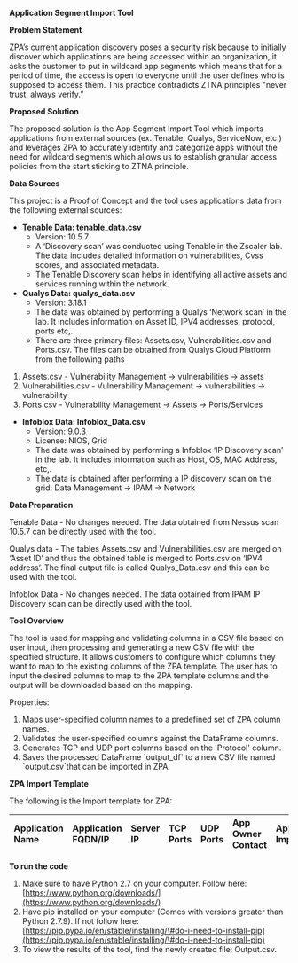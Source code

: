 **Application Segment Import Tool** 

**Problem Statement**

ZPA’s current application discovery poses a security risk because to initially discover which applications are being accessed within an organization, it asks the customer to put in wildcard app segments which means that for a period of time, the access is open to everyone until the user defines who is supposed to access them. This practice contradicts ZTNA principles "never trust, always verify.”

**Proposed Solution** 

The proposed solution is the App Segment Import Tool which imports applications from external sources (ex. Tenable, Qualys, ServiceNow, etc.) and leverages ZPA to accurately identify and categorize apps without the need for wildcard segments which allows us to establish granular access policies from the start sticking to ZTNA principle. 

**Data Sources** 

This project is a Proof of Concept and the tool uses applications data from the following external sources:

* **Tenable Data: tenable\_data.csv**  
  * Version: 10.5.7  
  * A ‘Discovery scan’ was conducted using Tenable in the Zscaler lab. The data includes detailed information on vulnerabilities, Cvss scores, and associated metadata.  
  * The Tenable Discovery scan helps in identifying all active assets and services running within the network.   
* **Qualys Data: qualys\_data.csv**  
  * Version: 3.18.1  
  * The data was obtained by performing a Qualys ‘Network scan’ in the lab. It includes information on Asset ID, IPV4 addresses, protocol, ports etc,.   
  * There are three primary files: Assets.csv, Vulnerabilities.csv and Ports.csv. The files can be obtained from Qualys Cloud Platform from the following paths   
1. Assets.csv \- Vulnerability Management \-\> vulnerabilities \-\> assets   
1. Vulnerabilities.csv \- Vulnerability Management \-\> vulnerabilities \-\> vulnerability  
1. Ports.csv \- Vulnerability Management \-\> Assets \-\> Ports/Services

* **Infoblox Data: Infoblox_Data.csv**  
  * Version: 9.0.3
  * License: NIOS, Grid 
  * The data was obtained by performing a Infoblox ‘IP Discovery scan’ in the lab. It includes information such as Host, OS, MAC Address, etc,.   
  * The data is obtained after performing a IP discovery scan on the grid: Data Management -> IPAM -> Network

**Data Preparation**  
   
Tenable Data \- No changes needed. The data obtained from Nessus scan 10.5.7 can be directly used with the tool. 

Qualys data \- The tables Assets.csv and Vulnerabilities.csv are merged on ‘Asset ID’ and thus the obtained table is merged to Ports.csv on ‘IPV4 address’. The final output file is called Qualys\_Data.csv and this can be used with the tool. 

Infoblox Data \- No changes needed. The data obtained from IPAM IP Discovery scan can be directly used with the tool.

**Tool Overview** 

The tool is used for mapping and validating columns in a CSV file based on user input, then processing and generating a new CSV file with the specified structure. It allows customers to configure which columns they want to map to the existing columns of the ZPA template. The user has to input the desired columns to map to the ZPA template columns and the output will be downloaded based on the mapping. 

Properties: 

1. Maps user-specified column names to a predefined set of ZPA column names.  
1. Validates the user-specified columns against the DataFrame columns.  
1.  Generates TCP and UDP port columns based on the 'Protocol' column.  
1. Saves the processed DataFrame \`output\_df\` to a new CSV file named \`output.csv\`that can be imported in ZPA. 

**ZPA Import Template** 

The following is the Import template for ZPA: 

| Application Name | Application FQDN/IP | Server IP | TCP Ports | UDP Ports | App Owner Contact | Application Importance | Hosting Location | Environment |
| :---- | :---- | :---- | :---- | :---- | :---- | :---- | :---- | :---- |



**To run the code**

1. Make sure to have Python 2.7 on your computer. Follow here: [https://www.python.org/downloads/](https://www.python.org/downloads/)  
2. Have pip installed on your computer (Comes with versions greater than Python 2.7.9). If not follow here: [https://pip.pypa.io/en/stable/installing/\#do-i-need-to-install-pip](https://pip.pypa.io/en/stable/installing/\#do-i-need-to-install-pip)  
3. To view the results of the tool, find the newly created file: Output.csv.

